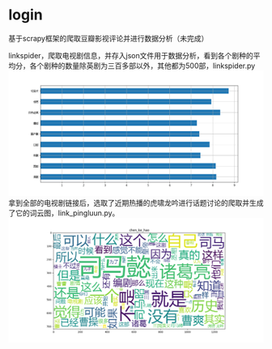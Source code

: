 # login
基于scrapy框架的爬取豆瓣影视评论并进行数据分析（未完成）

linkspider，爬取电视剧信息，并存入json文件用于数据分析，看到各个剧种的平均分，各个剧种的数量除英剧为三百多部以外，其他都为500部，linkspider.py
![image](https://github.com/chenkehao1/login/blob/the-spider_douban/%E5%90%84%E5%89%A7%E7%A7%8D%E7%9A%84%E5%B9%B3%E5%9D%87%E5%88%86.png)
拿到全部的电视剧链接后，选取了近期热播的虎啸龙吟进行话题讨论的爬取并生成了它的词云图，link_pingluun.py。![image](https://github.com/chenkehao1/login/blob/the-spider_douban/%E8%99%8E%E5%95%B8%E9%BE%99%E5%90%9F%E7%9A%84%E8%AF%9D%E9%A2%98%E8%AE%A8%E8%AE%BA%E7%9A%84%E8%AF%8D%E4%BA%91%E5%9B%BE.png)
